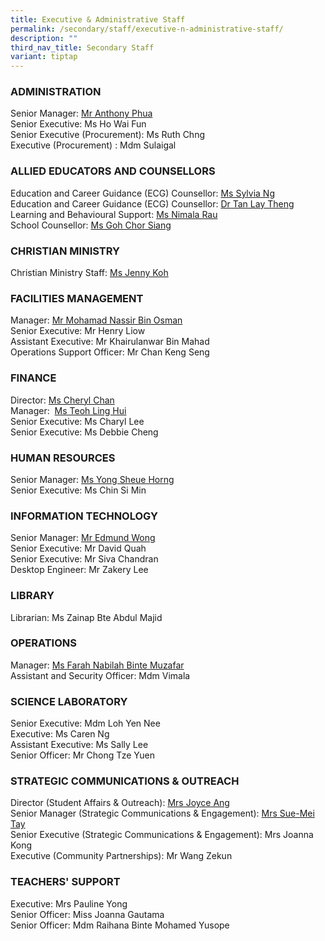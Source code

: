 ```yaml
---
title: Executive & Administrative Staff
permalink: /secondary/staff/executive-n-administrative-staff/
description: ""
third_nav_title: Secondary Staff
variant: tiptap
---
```

<h3><strong>ADMINISTRATION</strong></h3>
<p>Senior Manager: <a href="mailto:Anthony_Phua@schools.gov.sg" rel="noopener noreferrer nofollow" target="_blank">Mr Anthony Phua</a> 
<br>Senior Executive: Ms Ho Wai Fun
<br>Senior&nbsp;Executive (Procurement): Ms Ruth Chng
<br>Executive (Procurement) : Mdm Sulaigal</p>
<h3><strong>ALLIED EDUCATORS AND COUNSELLORS</strong></h3>
<p>Education and Career Guidance (ECG) Counsellor:&nbsp;<a href="mailto:sylvia_ng_pik_san@schools.gov.sg" rel="noopener noreferrer nofollow" target="_blank">Ms Sylvia Ng</a> 
<br>Education and Career Guidance (ECG) Counsellor:&nbsp;<a href="mailto:tan_lay_theng@schools.gov.sg" rel="noopener noreferrer nofollow" target="_blank">Dr Tan Lay Theng</a> 
<br>Learning and Behavioural Support:&nbsp;<a href="mailto:Nimala_Mokhna_Rau@schools.gov.sg" rel="noopener noreferrer nofollow" target="_blank">Ms Nimala Rau</a> 
<br>School Counsellor:&nbsp;<a href="mailto:goh_chor_siang@schools.gov.sg" rel="noopener noreferrer nofollow" target="_blank">Ms Goh Chor Siang</a>
</p>
<h3><strong>CHRISTIAN MINISTRY</strong></h3>
<p>Christian Ministry Staff:&nbsp;<a href="mailto:jenny_koh@mgs.sch.edu.sg" rel="noopener noreferrer nofollow" target="_blank">Ms Jenny Koh</a>
</p>
<h3><strong>FACILITIES MANAGEMENT</strong></h3>
<p>Manager: <a href="mailto:mohd_nassir_osman@schools.gov.sg" rel="noopener noreferrer nofollow" target="_blank">Mr Mohamad Nassir Bin Osman</a> 
<br>Senior Executive: Mr Henry Liow
<br>Assistant Executive: Mr Khairulanwar Bin Mahad
<br>Operations Support Officer: Mr Chan Keng Seng</p>
<h3><strong>FINANCE</strong></h3>
<p>Director:&nbsp;<a href="mailto:cheryl_chan_hp@schools.gov.sg" rel="noopener noreferrer nofollow" target="_blank">Ms Cheryl Chan</a> 
<br>Manager:&nbsp;&nbsp;<a href="mailto:teoh_ling_hui@schools.gov.sg" rel="noopener noreferrer nofollow" target="_blank">Ms Teoh Ling Hui</a> 
<br>Senior Executive: Ms Charyl Lee
<br>Senior Executive: Ms Debbie Cheng</p>
<h3><strong>HUMAN RESOURCES</strong></h3>
<p>Senior Manager: <a href="mailto:yong_sheue_horng@schools.gov.sg" rel="noopener noreferrer nofollow" target="_blank">Ms Yong Sheue Horng</a> 
<br>Senior Executive: Ms Chin Si Min</p>
<h3><strong>INFORMATION TECHNOLOGY</strong></h3>
<p>Senior Manager: <a href="mailto:edmund_wong@schools.gov.sg" rel="noopener noreferrer nofollow" target="_blank">Mr Edmund Wong</a> 
<br>Senior Executive: Mr David Quah
<br>Senior&nbsp;Executive: Mr Siva Chandran
<br>Desktop Engineer:&nbsp;Mr Zakery Lee</p>
<h3><strong>LIBRARY</strong></h3>
<p>Librarian: Ms Zainap Bte Abdul Majid</p>
<h3><strong>OPERATIONS</strong></h3>
<p>Manager: <a href="mailto:Farah_Nabilah@schools.gov.sg" rel="noopener noreferrer nofollow" target="_blank">Ms Farah Nabilah Binte Muzafar</a> 
<br>Assistant and Security Officer: Mdm Vimala</p>
<h3><strong>SCIENCE LABORATORY</strong></h3>
<p>Senior Executive: Mdm Loh Yen Nee
<br>Executive: Ms Caren Ng
<br>Assistant Executive:&nbsp;Ms Sally Lee
<br>Senior Officer: Mr Chong Tze Yuen</p>
<h3><strong>STRATEGIC COMMUNICATIONS &amp; OUTREACH</strong></h3>
<p>Director (Student Affairs &amp; Outreach):&nbsp;<a href="mailto:joyce_ang_a@schools.gov.sg" rel="noopener noreferrer nofollow" target="_blank">Mrs Joyce Ang</a> 
<br>Senior Manager (Strategic Communications &amp; Engagement):&nbsp;<a href="mailto:tay_sue-mei@schools.gov.sg" rel="noopener noreferrer nofollow" target="_blank">Mrs Sue-Mei Tay</a> 
<br>Senior Executive (Strategic Communications &amp; Engagement): Mrs Joanna
Kong
<br>Executive (Community Partnerships): Mr Wang Zekun</p>
<h3><strong>TEACHERS' SUPPORT</strong></h3>
<p>Executive: Mrs Pauline Yong
<br>Senior&nbsp;Officer: Miss Joanna Gautama
<br>Senior&nbsp;Officer:&nbsp;Mdm Raihana Binte Mohamed Yusope</p>
<p></p>
<p></p>
